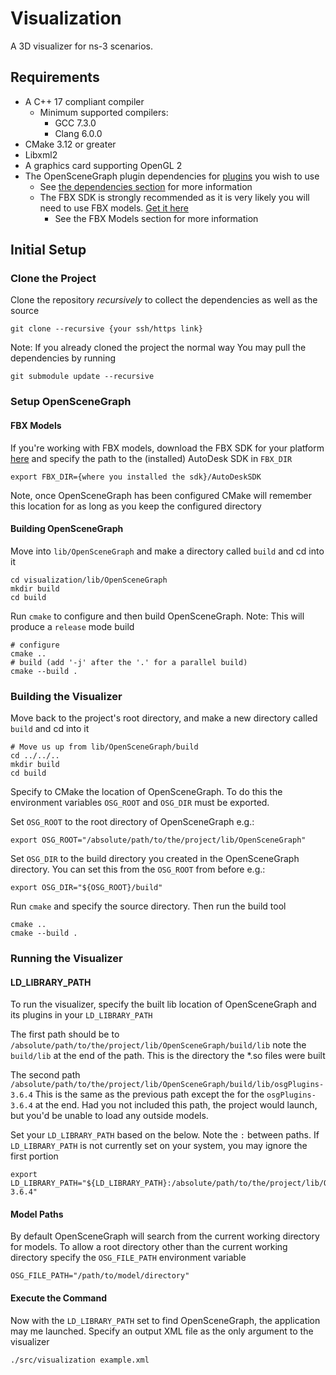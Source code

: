 # Visualization
A 3D visualizer for ns-3 scenarios.

## Requirements

* A C++ 17 compliant compiler
  * Minimum supported compilers:
    * GCC 7.3.0
    * Clang 6.0.0
* CMake 3.12 or greater
* Libxml2
* A graphics card supporting OpenGL 2
* The OpenSceneGraph plugin dependencies for [plugins](http://www.openscenegraph.org/index.php/documentation/guides/user-guides/61-osgplugins) you wish to use
  * See [the dependencies section](http://www.openscenegraph.org/index.php/download-section/dependencies) for more information
  * The FBX SDK is strongly recommended as it is very likely you will need to use FBX models. [Get it here](https://www.autodesk.com/developer-network/platform-technologies/fbx-sdk-2019-0)
    * See the FBX Models section for more information


## Initial Setup

### Clone the Project
Clone the repository _recursively_ to collect the dependencies as well as the source

```shell
git clone --recursive {your ssh/https link}
```

Note: If you already cloned the project the normal way
You may pull the dependencies by running

```shell
git submodule update --recursive
```

### Setup OpenSceneGraph

#### FBX Models
If you're working with FBX models, download the FBX SDK for your platform [here](https://www.autodesk.com/developer-network/platform-technologies/fbx-sdk-2019-0)
and specify the path to the (installed) AutoDesk SDK in `FBX_DIR`

```shell
export FBX_DIR={where you installed the sdk}/AutoDeskSDK
```
Note, once OpenSceneGraph has been configured CMake will remember this location for as long as you keep the configured directory


#### Building OpenSceneGraph
Move into `lib/OpenSceneGraph` and make a directory called `build` and cd into it
```shell
cd visualization/lib/OpenSceneGraph
mkdir build
cd build
```

Run `cmake` to configure and then build OpenSceneGraph.
Note: This will produce a `release` mode build
```shell
# configure
cmake ..
# build (add '-j' after the '.' for a parallel build)
cmake --build .
```

### Building the Visualizer
Move back to the project's root directory, and make a new directory called `build` and cd into it
```shell
# Move us up from lib/OpenSceneGraph/build
cd ../../..
mkdir build
cd build
```

Specify to CMake the location of OpenSceneGraph.
To do this the environment variables `OSG_ROOT` and `OSG_DIR` must be exported.

Set `OSG_ROOT` to the root directory of OpenSceneGraph e.g.:
```shell
export OSG_ROOT="/absolute/path/to/the/project/lib/OpenSceneGraph"
```


Set `OSG_DIR` to the build directory you created in the OpenSceneGraph directory.
You can set this from the `OSG_ROOT` from before e.g.:
```shell
export OSG_DIR="${OSG_ROOT}/build"
```

Run `cmake` and specify the source directory. Then run the build tool
```shell
cmake ..
cmake --build .
```

### Running the Visualizer

#### LD_LIBRARY_PATH
To run the visualizer, specify the built lib location of OpenSceneGraph and its plugins
in your `LD_LIBRARY_PATH`

The first path should be to `/absolute/path/to/the/project/lib/OpenSceneGraph/build/lib`
note the `build/lib` at the end of the path. This is the directory the *.so files were built

The second path `/absolute/path/to/the/project/lib/OpenSceneGraph/build/lib/osgPlugins-3.6.4`
This is the same as the previous path except the for the `osgPlugins-3.6.4` at the end.
Had you not included this path, the project would launch, but you'd be unable to load
any outside models.

Set your `LD_LIBRARY_PATH` based on the below. Note the `:` between paths.
If `LD_LIBRARY_PATH` is not currently set on your system, you may ignore the first portion
```shell
export LD_LIBRARY_PATH="${LD_LIBRARY_PATH}:/absolute/path/to/the/project/lib/OpenSceneGraph/build/lib:/absolute/path/to/the/project/lib/OpenSceneGraph/build/lib/osgPlugins-3.6.4"
```

#### Model Paths
By default OpenSceneGraph will search from the current working directory for models.
To allow a root directory other than the current working directory
specify the `OSG_FILE_PATH` environment variable
```shell
OSG_FILE_PATH="/path/to/model/directory"
```

#### Execute the Command
Now with the `LD_LIBRARY_PATH` set to find OpenSceneGraph, the application may me launched.
Specify an output XML file as the only argument to the visualizer
```shell
./src/visualization example.xml
```